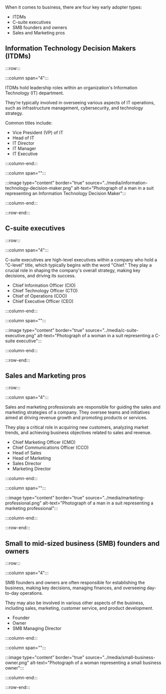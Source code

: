 When it comes to business, there are four key early adopter types:

- ITDMs
- C-suite executives
- SMB founders and owners
- Sales and Marketing pros

## Information Technology Decision Makers (ITDMs)

:::row:::

:::column span="4":::

ITDMs hold leadership roles within an organization's Information Technology (IT) department.

They’re typically involved in overseeing various aspects of IT operations, such as infrastructure management, cybersecurity, and technology strategy.

Common titles include:

- Vice President (VP) of IT
- Head of IT
- IT Director
- IT Manager
- IT Executive

:::column-end:::

:::column span="":::

:::image type="content" border="true" source="../media/information-technology-decision-maker.png" alt-text="Photograph of a man in a suit representing an Information Technology Decision Maker":::

:::column-end:::

:::row-end:::

## C-suite executives

:::row:::

:::column span="4":::

C-suite executives are high-level executives within a company who hold a "C-level" title, which typically begins with the word "Chief." They play a crucial role in shaping the company's overall strategy, making key decisions, and driving its success.

- Chief Information Officer (CIO)
- Chief Technology Officer (CTO)
- Chief of Operations (COO)
- Chief Executive Officer (CEO)

:::column-end:::

:::column span="":::

:::image type="content" border="true" source="../media/c-suite-executive.png" alt-text="Photograph of a woman in a suit representing a C-suite executive":::

:::column-end:::

:::row-end:::

## Sales and Marketing pros

:::row:::

:::column span="4":::

Sales and marketing professionals are responsible for guiding the sales and marketing strategies of a company. They oversee teams and initiatives aimed at driving revenue growth and promoting products or services.

They play a critical role in acquiring new customers, analyzing market trends, and achieving business objectives related to sales and revenue.

- Chief Marketing Officer (CMO)
- Chief Communications Officer (CCO)
- Head of Sales
- Head of Marketing
- Sales Director
- Marketing Director

:::column-end:::

:::column span="":::

:::image type="content" border="true" source="../media/marketing-professional.png" alt-text="Photograph of a man in a suit representing a marketing professional":::

:::column-end:::

:::row-end:::

## Small to mid-sized business (SMB) founders and owners

:::row:::

:::column span="4":::

SMB founders and owners are often responsible for establishing the business, making key decisions, managing finances, and overseeing day-to-day operations.

They may also be involved in various other aspects of the business, including sales, marketing, customer service, and product development.

- Founder
- Owner
- SMB Managing Director

:::column-end:::

:::column span="":::

:::image type="content" border="true" source="../media/small-business-owner.png" alt-text="Photograph of a woman representing a small business owner":::

:::column-end:::

:::row-end:::
